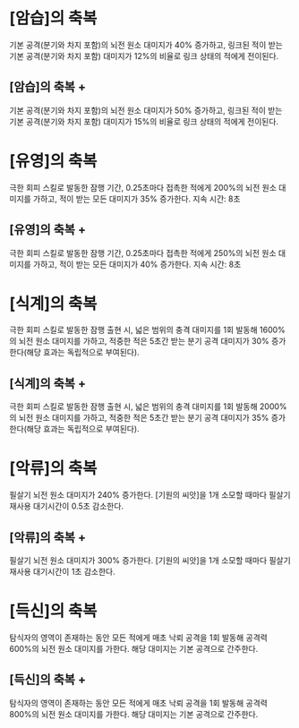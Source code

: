 # [암습]의 축복

기본 공격(분기와 차지 포함)의 뇌전 원소 대미지가 40% 증가하고, 링크된 적이 받는 기본 공격(분기와 차지 포함) 대미지가 12%의 비율로 링크 상태의 적에게 전이된다.

## [암습]의 축복 +

기본 공격(분기와 차지 포함)의 뇌전 원소 대미지가 50% 증가하고, 링크된 적이 받는 기본 공격(분기와 차지 포함) 대미지가 15%의 비율로 링크 상태의 적에게 전이된다.

# [유영]의 축복

극한 회피 스킬로 발동한 잠행 기간, 0.25초마다 접촉한 적에게 200%의 뇌전 원소 대미지를 가하고, 적이 받는 모든 대미지가 35% 증가한다. 지속 시간: 8초

## [유영]의 축복 +

극한 회피 스킬로 발동한 잠행 기간, 0.25초마다 접촉한 적에게 250%의 뇌전 원소 대미지를 가하고, 적이 받는 모든 대미지가 40% 증가한다. 지속 시간: 8초

# [식계]의 축복

극한 회피 스킬로 발동한 잠행 출현 시, 넓은 범위의 충격 대미지를 1회 발동해 1600%의 뇌전 원소 대미지를 가하고, 적중한 적은 5초간 받는 분기 공격 대미지가 30% 증가한다(해당 효과는 독립적으로 부여된다).

## [식계]의 축복 +

극한 회피 스킬로 발동한 잠행 출현 시, 넓은 범위의 충격 대미지를 1회 발동해 2000%의 뇌전 원소 대미지를 가하고, 적중한 적은 5초간 받는 분기 공격 대미지가 35% 증가한다(해당 효과는 독립적으로 부여된다).

# [악류]의 축복

필살기 뇌전 원소 대미지가 240% 증가한다. [기원의 씨앗]을 1개 소모할 때마다 필살기 재사용 대기시간이 0.5초 감소한다.

## [악류]의 축복 +

필살기 뇌전 원소 대미지가 300% 증가한다. [기원의 씨앗]을 1개 소모할 때마다 필살기 재사용 대기시간이 1초 감소한다.

# [득신]의 축복

탐식자의 영역이 존재하는 동안 모든 적에게 매초 낙뢰 공격을 1회 발동해 공격력 600%의 뇌전 원소 대미지를 가한다. 해당 대미지는 기본 공격으로 간주한다.

## [득신]의 축복 +

탐식자의 영역이 존재하는 동안 모든 적에게 매초 낙뢰 공격을 1회 발동해 공격력 800%의 뇌전 원소 대미지를 가한다. 해당 대미지는 기본 공격으로 간주한다.
